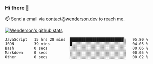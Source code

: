 ### Hi there 👋

<!--
**Wenderson-P/wenderson-p** is a ✨ _special_ ✨ repository because its `README.md` (this file) appears on your GitHub profile.

Here are some ideas to get you started:

- 🔭 I’m currently working on ...
- 🌱 I’m currently learning ...
- 👯 I’m looking to collaborate on ...
- 🤔 I’m looking for help with ...
- 💬 Ask me about ...
- 📫 How to reach me: ...
- 😄 Pronouns: ...
- ⚡ Fun fact: ...
-->

📫  Send a email via contact@wenderson.dev to reach me.

[![Wenderson's github stats](https://github-readme-stats.vercel.app/api?username=wenderson-p&show_icons=true&theme=tokyonight&hide=issues)](https://github.com/wenderson-p/github-readme-stats)

<!--START_SECTION:waka-->
```text
JavaScript   15 hrs 28 mins  ████████████████████████░   95.80 % 
JSON         39 mins         █░░░░░░░░░░░░░░░░░░░░░░░░   04.05 % 
Bash         0 secs          ░░░░░░░░░░░░░░░░░░░░░░░░░   00.06 % 
Markdown     0 secs          ░░░░░░░░░░░░░░░░░░░░░░░░░   00.05 % 
Other        0 secs          ░░░░░░░░░░░░░░░░░░░░░░░░░   00.02 % 
```
<!--END_SECTION:waka-->
